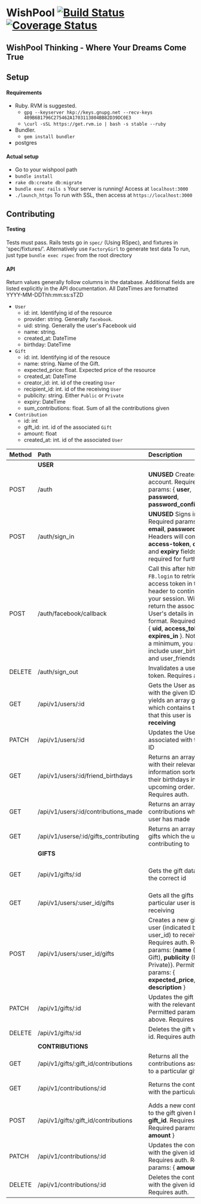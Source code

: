 # WishPool [![Build Status](https://travis-ci.org/wishpool-3216/wishpool-backend.svg?branch=master)](https://travis-ci.org/wishpool-3216/wishpool-backend) [![Coverage Status](https://coveralls.io/repos/github/wishpool-3216/wishpool-backend/badge.svg?branch=master)](https://coveralls.io/github/wishpool-3216/wishpool-backend?branch=master)

## WishPool Thinking - Where Your Dreams Come True

## Setup
#### Requirements
* Ruby. RVM is suggested.
  * `gpg --keyserver hkp://keys.gnupg.net --recv-keys 409B6B1796C275462A1703113804BB82D39DC0E3`
  * `\curl -sSL https://get.rvm.io | bash -s stable --ruby`
* Bundler.
  * `gem install bundler`
* postgres

#### Actual setup
* Go to your wishpool path
* `bundle install`
* `rake db:create db:migrate`
* `bundle exec rails s` Your server is running! Access at `localhost:3000`
* `./launch_https` To run with SSL, then access at `https://localhost:3000`

## Contributing

#### Testing
Tests must pass. Rails tests go in `spec/` (Using RSpec), and fixtures in 'spec/fixtures/'. Alternatively use `FactoryGirl` to generate test data
To run, just type `bundle exec rspec` from the root directory

#### API
Return values generally follow columns in the database. Additional fields are listed explicitly in the API documentation.
All DateTimes are formatted YYYY-MM-DDThh:mm:ss:sTZD

* `User`
    * id: int. Identifying id of the resource
    * provider: string. Generally `facebook`.
    * uid: string. Generally the user's Facebook uid
    * name: string.
    * created_at: DateTime
    * birthday: DateTime
* `Gift`
    * id: int. Identifying id of the resouce
    * name: string. Name of the Gift.
    * expected_price: float. Expected price of the resource
    * created_at: DateTime
    * creator_id: int. id of the creating `User`
    * recipient_id: int. id of the receiving `User`
    * publicity: string. Either `Public` or `Private`
    * expiry: DateTime
    * sum_contributions: float. Sum of all the contributions given
* `Contribution`
    * id: int
    * gift_id: int. id of the associated `Gift`
    * amount: float
    * created_at: int. id of the associated `User`

| Method | Path | Description | Returns |
| :-- | :-- | :-- | :-- |
|  | **USER** |  | |
| POST | /auth | **UNUSED** Creates a new account. Required params: { **user**, **password**, **password_confirmation**} | |
| POST | /auth/sign_in | **UNUSED** Signs in a user. Required params: { **email**, **password** }. Headers will contain **access-token**, **client** and **expiry** fields required for further use | |
| POST | /auth/facebook/callback | Call this after hitting `FB.login` to retrieve access token in the header to continue with your session. Will also return the associated User's details in JSON format. Required params: { **uid**, **access_token**, **expires\_in** }. Note that a a minimum, you **must** include user\_birthday and user\_friends scopes | |
| DELETE | /auth/sign_out | Invalidates a user's token. Requires auth. | |
| GET | /api/v1/users/:id | Gets the User associated with the given ID. Also yields an array gifts which contains the gifts that this user is **receiving** | `user_columns` + an array `gifts` containing the gifts this `User` is receiving |
| PATCH | /api/v1/users/:id | Updates the User associated with the given ID | |
| GET | /api/v1/users/:id/friend_birthdays | Returns an array of users with their relevant information sorted by their birthdays in upcoming order. Requires auth. | |
| GET | /api/v1/users/:id/contributions_made | Returns an array of the contributions which the user has made | [ {`contribution_columns`}, ... ] |
| GET | /api/v1/userse/:id/gifts_contributing | Returns an array of the gifts which the user is contributing to | [{`gift_columns`}, ...] |
||**GIFTS**|| |
| GET | /api/v1/gifts/:id | Gets the gift data with the correct id | {`gift_columns`, `contributions`: [{`contribution_columns`},...], `recipient`: {`user_columns`} } |
| GET | /api/v1/users/:user_id/gifts | Gets all the gifts that a particular user is receiving | [{`gift_columns`}, ...] |
| POST | /api/v1/users/:user_id/gifts | Creates a new gift for user (indicated by user\_id) to receive. Requires auth. Required params: {**name** (Name of Gift), **publicity** (Public / Private)}. Permitted params: { **expected\_price**, **expiry**, **description** } | |
| PATCH | /api/v1/gifts/:id | Updates the gift data with the relevant id. Permitted params: see above. Requires auth. | |
| DELETE | /api/v1/gifts/:id | Deletes the gift with the id. Requires auth. | |
||**CONTRIBUTIONS**|| |
| GET | /api/v1/gifts/:gift_id/contributions | Returns all the contributions associated to a particular gift | [{`contribution_columns`}, ...] |
| GET | /api/v1/contributions/:id | Returns the contribution with the particular id | `contribution_columns`, `gift`: {`gift_columns`}, contributor: {`user_columns`} |
| POST | /api/v1/gifts/:gift_id/contributions | Adds a new contribution to the gift given by **gift\_id**. Requires auth. Required params: { **amount** } | |
| PATCH | /api/v1/contributions/:id | Updates the contribution with the given id. Requires auth. Required params: { **amount** } | |
| DELETE | /api/v1/contributions/:id | Deletes the contribution with the given id. Requires auth. | |

